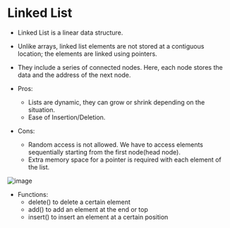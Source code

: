 # Linked List
 - Linked List is a linear data structure. 
 - Unlike arrays, linked list elements are not stored at a contiguous location; the elements are linked using pointers.
 - They include a series of connected nodes. Here, each node stores the data and the address of the next node.
 
 - Pros:
   - Lists are dynamic, they can grow or shrink depending on the situation.
   - Ease of Insertion/Deletion.
  
 - Cons: 
   - Random access is not allowed. We have to access elements sequentially starting from the first node(head node).
   - Extra memory space for a pointer is required with each element of the list. 
 
  ![image](https://user-images.githubusercontent.com/113314204/194679397-a5ac27a1-129f-4679-a99d-19596ad3cf1d.png)
  
 - Functions:
   - delete() to delete a certain element
   - add() to add an element at the end or top 
   - insert() to insert an element at a certain position 
